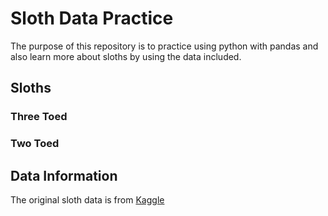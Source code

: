 # Sloth Data Practice

The purpose of this repository is to practice using python with pandas and also learn more about sloths by using the data included. 

## Sloths
### Three Toed

### Two Toed


## Data Information
The original sloth data is from 
[Kaggle](https://www.kaggle.com/datasets/bertiemackie/sloth-species)
